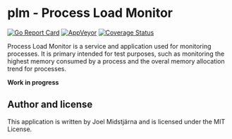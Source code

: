 # plm - Process Load Monitor

[![Go Report Card](https://goreportcard.com/badge/github.com/midstar/plm)](https://goreportcard.com/report/github.com/midstar/plm)
[![AppVeyor](https://ci.appveyor.com/api/projects/status/github/midstar/plm?svg=true)](https://ci.appveyor.com/project/midstar/plm)
[![Coverage Status](https://coveralls.io/repos/github/midstar/plm/badge.svg?branch=master)](https://coveralls.io/github/midstar/plm?branch=master)

Process Load Monitor is a service and application used for monitoring processes. It is primary intended for test purposes, such as monitoring the highest memory consumed by a process and the overal memory allocation trend for processes.

**Work in progress**

## Author and license

This application is written by Joel Midstjärna and is licensed under the MIT License.